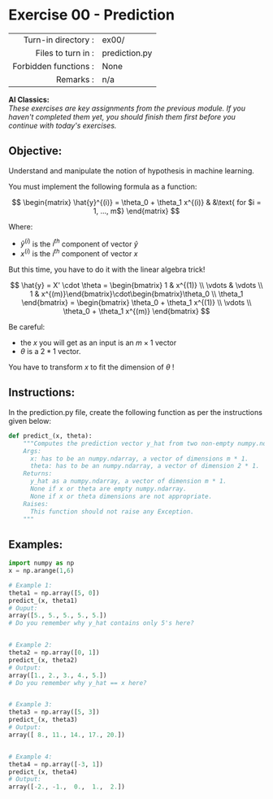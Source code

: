 # Exercise 00 - Prediction

|                         |                    |
| -----------------------:| ------------------ |
|   Turn-in directory :   |  ex00/             |
|   Files to turn in :    |  prediction.py     |
|   Forbidden functions : |  None              |
|   Remarks :             |  n/a               |

**AI Classics:**   
*These exercises are key assignments from the previous module. If you haven't completed them yet, you should finish them first before you continue with today's exercises.*

## Objective:
Understand and manipulate the notion of hypothesis in machine learning.

You must implement the following formula as a function:  

$$
\begin{matrix}
\hat{y}^{(i)} = \theta_0 + \theta_1 x^{(i)} & &\text{ for $i = 1, ..., m$}
\end{matrix}
$$  

Where:
- $\hat{y}^{(i)}$ is the $i^{th}$ component of vector $\hat{y}$
- $x^{(i)}$ is the $i^{th}$ component of vector $x$

But this time, you have to do it with the linear algebra trick!  

$$
\hat{y} = X' \cdot \theta = \begin{bmatrix} 1 & x^{(1)} \\ \vdots & \vdots \\ 1 & x^{(m)}\end{bmatrix}\cdot\begin{bmatrix}\theta_0 \\ \theta_1 \end{bmatrix} = \begin{bmatrix} \theta_0 + \theta_1 x^{(1)} \\ \vdots \\ \theta_0 + \theta_1 x^{(m)} \end{bmatrix}
$$


Be careful:
- the $x$ you will get as an input is an $m \times 1$ vector
- $\theta$ is a $2 * 1$ vector.

You have to transform $x$ to fit the dimension of $\theta$ !

## Instructions:
In the prediction.py file, create the following function as per the instructions given below:
```python
def predict_(x, theta):
    """Computes the prediction vector y_hat from two non-empty numpy.ndarray.
    Args:
      x: has to be an numpy.ndarray, a vector of dimensions m * 1.
      theta: has to be an numpy.ndarray, a vector of dimension 2 * 1.
    Returns:
      y_hat as a numpy.ndarray, a vector of dimension m * 1.
      None if x or theta are empty numpy.ndarray.
      None if x or theta dimensions are not appropriate.
    Raises:
      This function should not raise any Exception.
    """
```

## Examples:

```python
import numpy as np
x = np.arange(1,6)

# Example 1:
theta1 = np.array([5, 0])
predict_(x, theta1)
# Ouput:
array([5., 5., 5., 5., 5.])
# Do you remember why y_hat contains only 5's here?  


# Example 2:
theta2 = np.array([0, 1])
predict_(x, theta2)
# Output:
array([1., 2., 3., 4., 5.])
# Do you remember why y_hat == x here?  


# Example 3:
theta3 = np.array([5, 3])
predict_(x, theta3)
# Output:
array([ 8., 11., 14., 17., 20.])


# Example 4:
theta4 = np.array([-3, 1])
predict_(x, theta4)
# Output:
array([-2., -1.,  0.,  1.,  2.])
```
